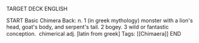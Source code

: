 TARGET DECK
ENGLISH

START
Basic
Chimera
Back: n. 1 (in greek mythology) monster with a lion's head, goat's body, and serpent's tail. 2 bogey. 3 wild or fantastic conception.  chimerical adj. [latin from greek]
Tags: [[Chimaera]]
END
